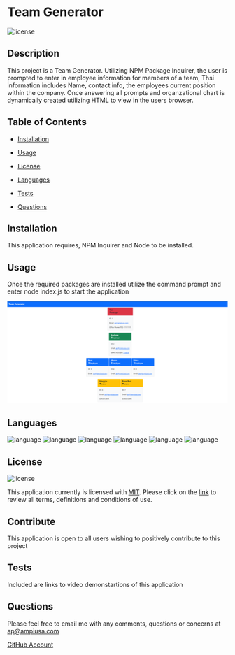 # Team Generator
  ![license](https://img.shields.io/badge/license-MIT-critical?./license/MIT)

  ## Description
  This project is a Team Generator. Utilizing NPM Package Inquirer, the user is prompted to enter in employee information for members of a team, Thsi information includes Name, contact info, the employees current position within the company. Once answering all prompts and organzational chart is dynamically created utilizing HTML to view in the users browser.
  
  


  ## Table of Contents
  * [Installation](##Installation)
  * [Usage](##Usage)
  * [License](##License)
  * [Languages](##Languages)  
  
  * [Tests](##Tests)
  * [Questions](##Questions) 
  

  ## Installation
  This application requires, NPM Inquirer and Node to be installed.

  ## Usage
  Once the required packages are installed utilize the command prompt and enter node index.js to start the application 

  ![image](image/image.PNG)  
  
  ## Languages  
  ![language](https://img.shields.io/badge/JavaScript-critical)  ![language](https://img.shields.io/badge/HTML-critical)  ![language](https://img.shields.io/badge/ES6-critical)  ![language](https://img.shields.io/badge/Bootstrap-critical)  ![language](https://img.shields.io/badge/Node-critical)  ![language](https://img.shields.io/badge/Jest-critical)  
 

  ## License
  ![license](https://img.shields.io/badge/license-MIT-critical)
  
  This application currently is licensed with [MIT](./license/MIT.txt). 
  Please click on the [link](./license/MIT.txt) to review all terms, definitions and conditions of use.

  


  ## Contribute
  This application is open to all users wishing to positively contribute to this project

  ## Tests
  Included are links to video demonstartions of this application

  ## Questions
  Please feel free to email me with any comments, questions or concerns at ap@ampiusa.com

  [GitHub Account](https://github.com/a7063p)

